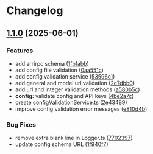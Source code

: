 # Changelog

## [1.1.0](https://github.com/AhmedOsman101/commit-sage-cli/compare/v1.0.1...v1.1.0) (2025-06-01)


### Features

* add arrirpc schema ([1fbfabb](https://github.com/AhmedOsman101/commit-sage-cli/commit/1fbfabb22a1e806c2a714eb5165224a970ea6bd9))
* add config file validation ([0aa551c](https://github.com/AhmedOsman101/commit-sage-cli/commit/0aa551cc3152e1a57567ec189c511ecf0b82c463))
* add config validation service ([53596c1](https://github.com/AhmedOsman101/commit-sage-cli/commit/53596c1817b95ae54953ff3cc1475a999e93dffa))
* add general and model url validation ([2c7dbb0](https://github.com/AhmedOsman101/commit-sage-cli/commit/2c7dbb08a656495906c4c1fefd3e35eec8681fa1))
* add url and integer validation methods ([a580b5c](https://github.com/AhmedOsman101/commit-sage-cli/commit/a580b5c8078f2228e4e3c28ee66a9927ec989969))
* **config:** validate config and API keys ([4be2a7c](https://github.com/AhmedOsman101/commit-sage-cli/commit/4be2a7ccbba3430ad4e78eb8d5a6b9a2faff6c2f))
* create configValidationService.ts ([2e43489](https://github.com/AhmedOsman101/commit-sage-cli/commit/2e434896bff4abd45380ed3da1f6fe4f0436b92a))
* improve config validation error messages ([e810d4b](https://github.com/AhmedOsman101/commit-sage-cli/commit/e810d4b40ad5244573640b1bd5d057c11ff47cd3))


### Bug Fixes

* remove extra blank line in Logger.ts ([7702397](https://github.com/AhmedOsman101/commit-sage-cli/commit/77023974bda52aaa49f625406667cf4b0568e2bd))
* update config schema URL ([1f940f7](https://github.com/AhmedOsman101/commit-sage-cli/commit/1f940f7972b3d5a2ed05c367cdc7c93b45f5b488))


